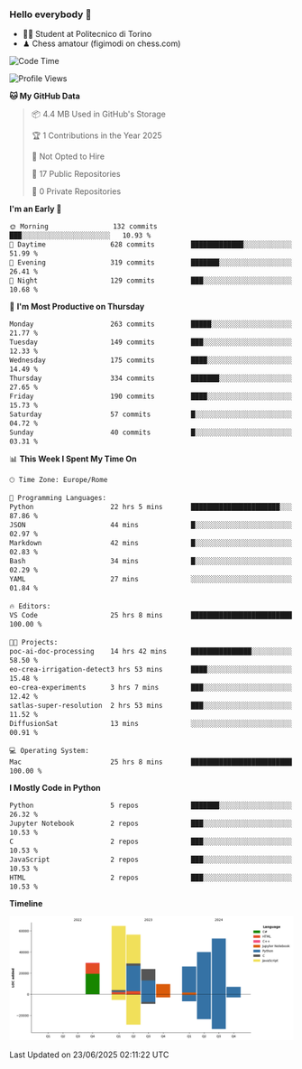 ### Hello everybody 👋
- 🧑‍🎓 Student at Politecnico di Torino
- ♟ Chess amatour (figimodi on chess.com)

<!--
[![Figimodi's GitHub stats](https://github-readme-stats.vercel.app/api?username=figimodi&rank_icon=github&show_icons=true&include_all_commits=true)](https://github.com/figimodi/github-readme-stats)

![Top Langs](https://github-readme-stats.vercel.app/api/top-langs/?username=figimodi&layout=compact&)

[![Figimodi's WakaTime stats](https://github-readme-stats.vercel.app/api/wakatime?username=figimodi)](https://github.com/figimodi/github-readme-stats)
-->

<!--START_SECTION:waka-->
![Code Time](http://img.shields.io/badge/Code%20Time-912%20hrs%2036%20mins-blue)

![Profile Views](http://img.shields.io/badge/Profile%20Views-0-blue)

**🐱 My GitHub Data** 

> 📦 4.4 MB Used in GitHub's Storage 
 > 
> 🏆 1 Contributions in the Year 2025
 > 
> 🚫 Not Opted to Hire
 > 
> 📜 17 Public Repositories 
 > 
> 🔑 0 Private Repositories 
 > 
**I'm an Early 🐤** 

```text
🌞 Morning                132 commits         ███░░░░░░░░░░░░░░░░░░░░░░   10.93 % 
🌆 Daytime                628 commits         █████████████░░░░░░░░░░░░   51.99 % 
🌃 Evening                319 commits         ███████░░░░░░░░░░░░░░░░░░   26.41 % 
🌙 Night                  129 commits         ███░░░░░░░░░░░░░░░░░░░░░░   10.68 % 
```
📅 **I'm Most Productive on Thursday** 

```text
Monday                   263 commits         █████░░░░░░░░░░░░░░░░░░░░   21.77 % 
Tuesday                  149 commits         ███░░░░░░░░░░░░░░░░░░░░░░   12.33 % 
Wednesday                175 commits         ████░░░░░░░░░░░░░░░░░░░░░   14.49 % 
Thursday                 334 commits         ███████░░░░░░░░░░░░░░░░░░   27.65 % 
Friday                   190 commits         ████░░░░░░░░░░░░░░░░░░░░░   15.73 % 
Saturday                 57 commits          █░░░░░░░░░░░░░░░░░░░░░░░░   04.72 % 
Sunday                   40 commits          █░░░░░░░░░░░░░░░░░░░░░░░░   03.31 % 
```


📊 **This Week I Spent My Time On** 

```text
🕑︎ Time Zone: Europe/Rome

💬 Programming Languages: 
Python                   22 hrs 5 mins       ██████████████████████░░░   87.86 % 
JSON                     44 mins             █░░░░░░░░░░░░░░░░░░░░░░░░   02.97 % 
Markdown                 42 mins             █░░░░░░░░░░░░░░░░░░░░░░░░   02.83 % 
Bash                     34 mins             █░░░░░░░░░░░░░░░░░░░░░░░░   02.29 % 
YAML                     27 mins             ░░░░░░░░░░░░░░░░░░░░░░░░░   01.84 % 

🔥 Editors: 
VS Code                  25 hrs 8 mins       █████████████████████████   100.00 % 

🐱‍💻 Projects: 
poc-ai-doc-processing    14 hrs 42 mins      ███████████████░░░░░░░░░░   58.50 % 
eo-crea-irrigation-detect3 hrs 53 mins       ████░░░░░░░░░░░░░░░░░░░░░   15.48 % 
eo-crea-experiments      3 hrs 7 mins        ███░░░░░░░░░░░░░░░░░░░░░░   12.42 % 
satlas-super-resolution  2 hrs 53 mins       ███░░░░░░░░░░░░░░░░░░░░░░   11.52 % 
DiffusionSat             13 mins             ░░░░░░░░░░░░░░░░░░░░░░░░░   00.91 % 

💻 Operating System: 
Mac                      25 hrs 8 mins       █████████████████████████   100.00 % 
```

**I Mostly Code in Python** 

```text
Python                   5 repos             ███████░░░░░░░░░░░░░░░░░░   26.32 % 
Jupyter Notebook         2 repos             ███░░░░░░░░░░░░░░░░░░░░░░   10.53 % 
C                        2 repos             ███░░░░░░░░░░░░░░░░░░░░░░   10.53 % 
JavaScript               2 repos             ███░░░░░░░░░░░░░░░░░░░░░░   10.53 % 
HTML                     2 repos             ███░░░░░░░░░░░░░░░░░░░░░░   10.53 % 
```



**Timeline**

![Lines of Code chart](https://raw.githubusercontent.com/figimodi/figimodi/main/assets/bar_graph.png)


 Last Updated on 23/06/2025 02:11:22 UTC
<!--END_SECTION:waka-->

<!--
**figimodi/figimodi** is a ✨ _special_ ✨ repository because its `README.md` (this file) appears on your GitHub profile.

Here are some ideas to get you started:

- 🔭 I’m currently working on ...
- 🌱 I’m currently learning ...
- 👯 I’m looking to collaborate on ...
- 🤔 I’m looking for help with ...
- 💬 Ask me about ...
- 📫 How to reach me: ...
- 😄 Pronouns: ...
- ⚡ Fun fact: ...
-->
